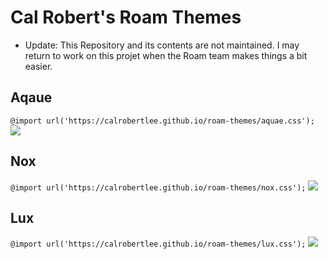 # Cal Robert's Roam Themes

- Update: This Repository and its contents are not maintained. I may return to work on this projet when the Roam team makes things a bit easier.


## Aqaue
`@import url('https://calrobertlee.github.io/roam-themes/aquae.css');`
![](https://raw.githubusercontent.com/garlicagreement/roam-css-styles/master/Images/Aquae%202%20Screenshot2.png)

## Nox
`@import url('https://calrobertlee.github.io/roam-themes/nox.css');`
![](https://raw.githubusercontent.com/garlicagreement/roam-css-styles/master/Images/Nox2%20Screenshot.png)

## Lux
`@import url('https://calrobertlee.github.io/roam-themes/lux.css');`
![](https://raw.githubusercontent.com/garlicagreement/roam-css-styles/master/Images/Lux%20Screenshot.png)

